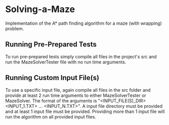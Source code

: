 ﻿# Solving-a-Maze
Implementation of the A* path finding algorithm for a maze (with wrapping) problem.

Running Pre-Prepared Tests
----------------------------
To run pre-prepared tests simply compile all files in the project's src and run the MazeSolverTester file with no run time arguments.


Running Custom Input File(s)
----------------------------
To use a specific input file, again compile all files in the src folder and provide at least 2 run time arguments to either MazeSolverTester or MazeSolver. The format of the arguments is "<INPUT_FILE(S)_DIR> <INPUT_1.TXT> ... <INPUT_N.TXT>".
A input file directory must be provided and at least 1 input file must be provided. Providing more than 1 input file will run the algorithm on all provided input files.
